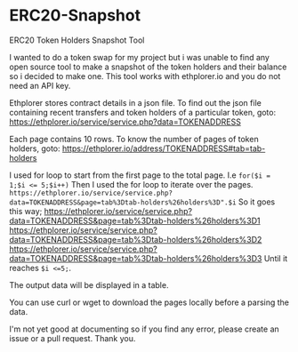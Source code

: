 # ERC20-Snapshot
ERC20 Token Holders Snapshot Tool

I wanted to do a token swap for my project but i was unable to find any open source tool to make a snapshot of the token holders and their balance so i decided to make one. 
This tool works with ethplorer.io and you do not need an API key.

Ethplorer stores contract details in a json file. 
To find out the json file containing recent transfers and token holders of a particular token, goto:
https://ethplorer.io/service/service.php?data=TOKENADDRESS

Each page contains 10 rows. 
To know the number of pages of token holders, goto:
https://ethplorer.io/address/TOKENADDRESS#tab=tab-holders

I used for loop to start from the first page to the total page. 
I.e ```for($i = 1;$i <= 5;$i++)```
Then I used the for loop to iterate over the pages.
```https://ethplorer.io/service/service.php?data=TOKENADDRESS&page=tab%3Dtab-holders%26holders%3D".$i```
So it goes this way;
https://ethplorer.io/service/service.php?data=TOKENADDRESS&page=tab%3Dtab-holders%26holders%3D1
https://ethplorer.io/service/service.php?data=TOKENADDRESS&page=tab%3Dtab-holders%26holders%3D2
https://ethplorer.io/service/service.php?data=TOKENADDRESS&page=tab%3Dtab-holders%26holders%3D3 
Until it reaches ```$i <=5;```.

The output data will be displayed in a table. 

You can use curl or wget to download the pages locally before a parsing the data. 

I'm not yet good at documenting so if you find any error, please create an issue or a pull request.
Thank you. 
